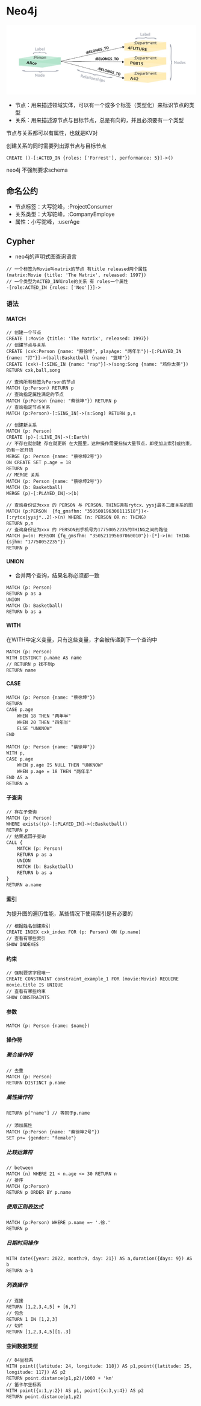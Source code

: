 # Neo4j

![202292172629](/assets/202292172629.jpg)

- 节点：用来描述领域实体，可以有一个或多个标签（类型化）来标识节点的类型
- 关系：用来描述源节点与目标节点，总是有向的，并且必须要有一个类型

节点与关系都可以有属性，也就是KV对

创建关系的同时需要列出源节点与目标节点

```cypher
CREATE ()-[:ACTED_IN {roles: ['Forrest'], performance: 5}]->()
```

neo4j 不强制要求schema

## 命名公约

- 节点标签：大写驼峰，:ProjectConsumer
- 关系类型：大写驼峰，:CompanyEmploye
- 属性：小写驼峰，:userAge

## Cypher

- neo4j的声明式图查询语言

```cypher
// 一个标签为Movie叫matrix的节点 有title released两个属性
(matrix:Movie {title: 'The Matrix', released: 1997})
// 一个类型为ACTED_IN叫role的关系 有 roles一个属性
-[role:ACTED_IN {roles: ['Neo']}]->
```

### 语法

#### MATCH

```cypher
// 创建一个节点
CREATE (:Movie {title: 'The Matrix', released: 1997})
// 创建节点与关系
CREATE (cxk:Person {name: "蔡徐坤", playAge: "两年半"})-[:PLAYED_IN {name: "打"}]->(ball:Basketball {name: "篮球"})
CREATE (cxk)-[:SING_IN {name: "rap"}]->(song:Song {name: "鸡你太美"})
RETURN cxk,ball,song
```

```cypher
// 查询所有标签为Person的节点
MATCH (p:Person) RETURN p
// 查询指定属性满足的节点
MATCH (p:Person {name: "蔡徐坤"}) RETURN p
// 查询指定节点关系
MATCH (p:Person)-[:SING_IN]->(s:Song) RETURN p,s
```

```cypher
// 创建新关系
MATCH (p: Person)
CREATE (p)-[:LIVE_IN]->(:Earth)
// 不存在就创建 存在就更新 在大图里，这种操作需要扫描大量节点，即使加上索引或约束，仍有一定开销
MERGE (p: Person {name: "蔡徐坤2号"})
ON CREATE SET p.age = 18
RETURN p
// MERGE 关系
MATCH (p: Person {name: "蔡徐坤2号"})
MATCH (b: Basketball)
MERGE (p)-[:PLAYED_IN]->(b)
```

```cypher
// 查询身份证为xxx 的 PERSON 与 PERSON、THING拥有rytcx、yysj最多二度关系的图
MATCH (p:PERSON  {fq_gmsfhm: "350500196306111518"})<-[:rytcx|yysj*..2]->(n) WHERE (n: PERSON OR n: THING)
RETURN p,n
// 查询身份证为xxx 的 PERSON到手机号为17750052235的THING之间的路径
MATCH p=(n: PERSON {fq_gmsfhm: "350521195607060010"})-[*]->(m: THING {sjhm: "17750052235"})
RETURN p
```

#### UNION

- 合并两个查询，结果名称必须都一致

```cypher
MATCH (p: Person)
RETURN p as a
UNION
MATCH (b: Basketball)
RETURN b as a
```

#### WITH

在WITH中定义变量，只有这些变量，才会被传递到下一个查询中

```cypher
MATCH (p: Person)
WITH DISTINCT p.name AS name
// RETURN p 找不到p
RETURN name
```

#### CASE

```cypher
MATCH (p: Person {name: "蔡徐坤"})
RETURN 
CASE p.age
    WHEN 18 THEN "两年半"
    WHEN 20 THEN "四年半"
    ELSE "UNKNOW"
END

MATCH (p: Person {name: "蔡徐坤"})
WITH p,
CASE p.age
    WHEN p.age IS NULL THEN "UNKNOW"
    WHEN p.age = 18 THEN "两年半"
END AS a
RETURN a
```

#### 子查询

```cypher
// 存在子查询
MATCH (p: Person)
WHERE exists((p)-[:PLAYED_IN]->(:Basketball))
RETURN p
// 结果返回子查询
CALL {
    MATCH (p: Person)
    RETURN p as a
    UNION
    MATCH (b: Basketball)
    RETURN b as a
}
RETURN a.name
```

#### 索引

为提升图的遍历性能，某些情况下使用索引是有必要的

```cypher
// 根据姓名创建索引
CREATE INDEX cxk_index FOR (p: Person) ON (p.name)
// 查看有哪些索引
SHOW INDEXES
```

#### 约束

```cypher
// 强制要求字段唯一
CREATE CONSTRAINT constraint_example_1 FOR (movie:Movie) REQUIRE movie.title IS UNIQUE
// 查看有哪些约束
SHOW CONSTRAINTS
```

#### 参数

```cypher
MATCH (p: Person {name: $name})
```

#### 操作符

##### 聚合操作符

```cypher
// 去重
MATCH (p: Person)
RETURN DISTINCT p.name
```

##### 属性操作符

```cypher
RETURN p["name"] // 等同于p.name

// 添加属性
MATCH (p:Person {name: "蔡徐坤2号"})
SET p+= {gender: "female"}
```

##### 比较运算符

```cypher
// between
MATCH (n) WHERE 21 < n.age <= 30 RETURN n
// 排序
MATCH (p:Person)
RETURN p ORDER BY p.name
```

##### 使用正则表达式

```cypher
MATCH (p:Person) WHERE p.name =~ '.徐.'
RETURN p
```

##### 日期时间操作

```cypher
WITH date({year: 2022, month:9, day: 21}) AS a,duration({days: 9}) AS b
RETURN a-b
```

##### 列表操作

```cypher
// 连接
RETURN [1,2,3,4,5] + [6,7]
// 包含
RETURN 1 IN [1,2,3]
// 切片
RETURN [1,2,3,4,5][1..3]
```

#### 空间数据类型

```cypher
// 84坐标系
WITH point({latitude: 24, longitude: 118}) AS p1,point({latitude: 25, longitude: 117}) AS p2
RETURN point.distance(p1,p2)/1000 + 'km'
// 笛卡尔坐标系
WITH point({x:1,y:2}) AS p1, point({x:3,y:4}) AS p2
RETURN point.distance(p1,p2)
```
